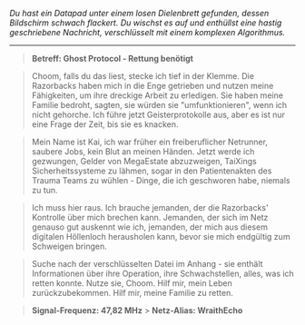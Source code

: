 _Du hast ein Datapad unter einem losen Dielenbrett gefunden, dessen Bildschirm schwach flackert. Du wischst es auf und enthüllst eine hastig geschriebene Nachricht, verschlüsselt mit einem komplexen Algorithmus._

---

> **Betreff: Ghost Protocol - Rettung benötigt**

> Choom, falls du das liest, stecke ich tief in der Klemme. Die Razorbacks haben mich in die Enge getrieben und nutzen meine Fähigkeiten, um ihre dreckige Arbeit zu erledigen. Sie haben meine Familie bedroht, sagten, sie würden sie "umfunktionieren", wenn ich nicht gehorche. Ich führe jetzt Geisterprotokolle aus, aber es ist nur eine Frage der Zeit, bis sie es knacken.

> Mein Name ist Kai, ich war früher ein freiberuflicher Netrunner, saubere Jobs, kein Blut an meinen Händen. Jetzt werde ich gezwungen, Gelder von MegaEstate abzuzweigen, TaiXings Sicherheitssysteme zu lähmen, sogar in den Patientenakten des Trauma Teams zu wühlen - Dinge, die ich geschworen habe, niemals zu tun.

> Ich muss hier raus. Ich brauche jemanden, der die Razorbacks' Kontrolle über mich brechen kann. Jemanden, der sich im Netz genauso gut auskennt wie ich, jemanden, der mich aus diesem digitalen Höllenloch herausholen kann, bevor sie mich endgültig zum Schweigen bringen.

> Suche nach der verschlüsselten Datei im Anhang - sie enthält Informationen über ihre Operation, ihre Schwachstellen, alles, was ich retten konnte. Nutze sie, Choom. Hilf mir, mein Leben zurückzubekommen. Hilf mir, meine Familie zu retten.

> **Signal-Frequenz: 47,82 MHz** > **Netz-Alias: WraithEcho**
